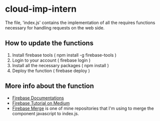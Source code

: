 # cloud-imp-intern

The file, 'index.js' contains the implementation of all the requires functions necessary for handling requests on the web side.

## How to update the functions

1. Install firebase tools ( npm install -g firebase-tools )
1. Login to your account ( firebase login )
1. Install all the necessary packages ( npm install )
1. Deploy the function ( firebase deploy )

## More info about the function

* [Firebase Documentations](https://firebase.google.com/docs)
* [Firebase Tutorial on Medium](https://medium.com/codingthesmartway-com-blog/introduction-to-firebase-cloud-functions-c220613f0ef)
* [Firebase Merge](https://github.com/UnresolvedCold/firebase-merge) is one of mine repositories that I'm using to merge the component javascript to index.js.
